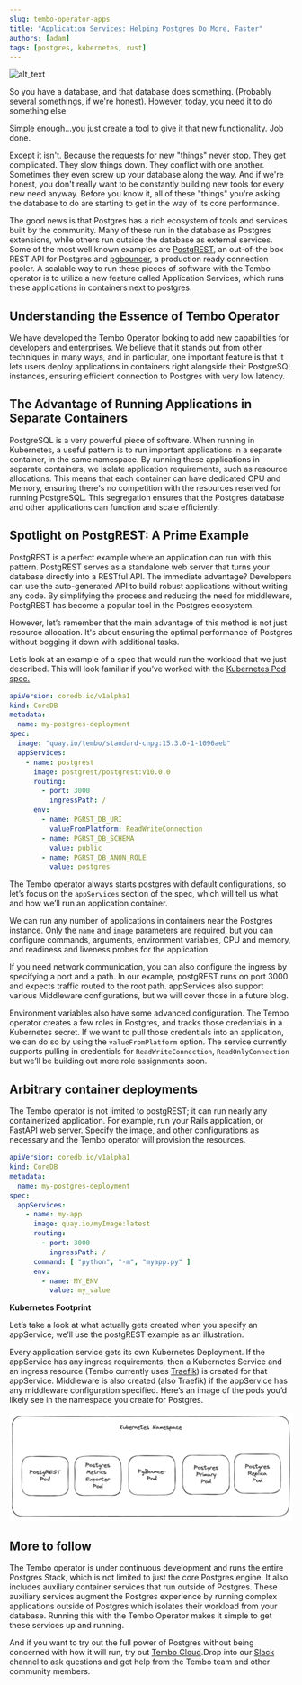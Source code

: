 ```yaml
---
slug: tembo-operator-apps
title: "Application Services: Helping Postgres Do More, Faster"
authors: [adam]
tags: [postgres, kubernetes, rust]
---
```


![alt_text](./tembo_ele.png "Tembo the Operator")

So you have a database, and that database does something. (Probably several somethings, if we're honest). However, today, you need it to do something else. 

Simple enough...you just create a tool to give it that new functionality. Job done.

Except it isn't. Because the requests for new "things" never stop. They get complicated. They slow things down. They conflict with one another. Sometimes they even screw up your database along the way. And if we're honest, you don't really want to be constantly building new tools for every new need anyway. Before you know it, all of these "things" you're asking the database to do are starting to get in the way of its core performance.

The good news is that Postgres has a rich ecosystem of tools and services built by the community. Many of these run in the database as Postgres extensions, while others run outside the database as external services. Some of the most well known examples are [PostgREST](https://postgrest.org/en/stable/), an out-of-the box REST API for Postgres and [pgbouncer](https://www.pgbouncer.org/usage.html), a production ready connection pooler. A scalable way to run these pieces of software with the Tembo operator is to utilize a new feature called Application Services, which runs these applications in containers next to postgres.

## Understanding the Essence of Tembo Operator

We have developed the Tembo Operator looking to add new capabilities for developers and enterprises. We believe that it stands out from other techniques in many ways, and in particular, one important feature is that it lets users deploy applications in containers right alongside their PostgreSQL instances, ensuring efficient connection to Postgres with very low latency.

## The Advantage of Running Applications in Separate Containers

PostgreSQL is a very powerful piece of software. When running in Kubernetes, a useful pattern is to run important applications in a separate container, in the same namespace. By running these applications in separate containers, we isolate application requirements, such as resource allocations. This means that each container can have dedicated CPU and Memory, ensuring there's no competition with the resources reserved for running PostgreSQL. This segregation ensures that the Postgres database and other applications can function and scale efficiently.

## Spotlight on PostgREST: A Prime Example

PostgREST is a perfect example where an application can run with this pattern. PostgREST serves as a standalone web server that turns your database directly into a RESTful API. The immediate advantage? Developers can use the auto-generated API to build robust applications without writing any code. By simplifying the process and reducing the need for middleware, PostgREST has become a popular tool in the Postgres ecosystem.

However, let’s remember that  the main advantage of this method is not just resource allocation. It's about ensuring the optimal performance of Postgres without bogging it down with additional tasks. 

Let’s look at an example of a spec that would run the workload that we just described. This will look familiar if you’ve worked with the [Kubernetes Pod spec.](https://kubernetes.io/docs/concepts/workloads/pods/)

```yaml
apiVersion: coredb.io/v1alpha1
kind: CoreDB
metadata:
  name: my-postgres-deployment
spec:
  image: "quay.io/tembo/standard-cnpg:15.3.0-1-1096aeb"
  appServices:
    - name: postgrest
      image: postgrest/postgrest:v10.0.0
      routing:
        - port: 3000
          ingressPath: /
      env:
        - name: PGRST_DB_URI
          valueFromPlatform: ReadWriteConnection
        - name: PGRST_DB_SCHEMA
          value: public
        - name: PGRST_DB_ANON_ROLE
          value: postgres
```

The Tembo operator always starts postgres with default configurations, so let’s focus on the `appServices` section of the spec, which will tell us what and how we’ll run an application container.

We can run any number of applications in containers near the Postgres instance. Only the `name` and `image` parameters are required, but you can configure commands, arguments, environment variables, CPU and memory, and readiness and liveness probes for the application.

If you need network communication, you can also configure the ingress by specifying a port and a path. In our example, postgREST runs on port 3000 and expects traffic routed to the root path. appServices also support various Middleware configurations, but we will cover those in a future blog.

Environment variables also have some advanced configuration. The Tembo operator creates a few roles in Postgres, and tracks those credentials in a Kubernetes secret. If we want to pull those credentials into an application, we can do so by using the `valueFromPlatform` option. The service currently supports pulling in credentials for `ReadWriteConnection`, `ReadOnlyConnection` but we’ll be building out more role assignments soon.

## Arbitrary container deployments

The Tembo operator is not limited to postgREST; it can run nearly any containerized application. For example, run your Rails application, or FastAPI web server. Specify the image, and other configurations as necessary and the Tembo operator will provision the resources.

```yaml
apiVersion: coredb.io/v1alpha1
kind: CoreDB
metadata:
  name: my-postgres-deployment
spec:
  appServices:
    - name: my-app
      image: quay.io/myImage:latest
      routing:
        - port: 3000
          ingressPath: /
      command: [ "python", "-m", "myapp.py" ]
      env:
        - name: MY_ENV
          value: my_value
```

**Kubernetes Footprint**

Let’s take a look at what actually gets created when you specify an appService; we’ll use the postgREST example as an illustration.

Every application service gets its own Kubernetes Deployment. If the appService has any ingress requirements, then a Kubernetes Service and an ingress resource (Tembo currently uses [Traefik](https://doc.traefik.io/traefik/middlewares/overview/)) is created for that appService. Middleware is also created (also Traefik) if the appService has any middleware configuration specified. Here’s an image of the pods you’d likely see in the namespace you create for Postgres.


![alt_text](./kube.png "image_tooltip")


## More to follow

The Tembo operator is under continuous development and runs the entire Postgres Stack, which is not limited to just the core Postgres engine. It also includes auxiliary container services that run outside of Postgres. These auxiliary services augment the Postgres experience by running complex applications outside of Postgres which isolates their workload from your database. Running this with the Tembo Operator makes it simple to get these services up and running.

And if you want to try out the full power of Postgres without being concerned with how it will run, try out [Tembo Cloud](https://cloud.tembo.io/).Drop into our [Slack](https://join.slack.com/t/tembocommunity/shared_invite/zt-20dtnhcmo-pLNV7_Aobi50TdTLpfQ~EQ) channel to ask questions and get help from the Tembo team and other community members.
